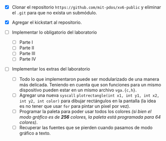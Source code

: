 - [x] Clonar el repositorio `https://github.com/mit-pdos/xv6-public` y eliminar el `.git` para que no exista un submódulo.

- [x] Agregar el kickstart al repositorio.

- [ ] Implementar lo obligatorio del laboratorio
  
  - [ ] Parte I
  - [ ] Parte II
  - [ ] Parte III
  - [ ] Parte IV

- [ ] Implementar los extras del laboratorio
  
  - [ ] Todo lo que implementaron puede ser modularizado de una manera más delicada. Teniendo en cuenta que son funciones para un mismo dispositivo pueden estar en un mismo archivo `vga.{c,h}`.
  - [ ] Agregar una nueva `syscall` `plotrectangle(int x1, int y1, int x2, int y2, int color)` para dibujar rectángulos en la pantalla (la idea es no tener que usar `for` para pintar un pixel por vez).
  - [ ] Programar la paleta para poder usar todos los colores *(si bien el modo gráfico es de **256** colores, la paleta está programada para 64 colores)*.
  - [ ] Recuperar las fuentes que se pierden cuando pasamos de modo gráfico a texto.